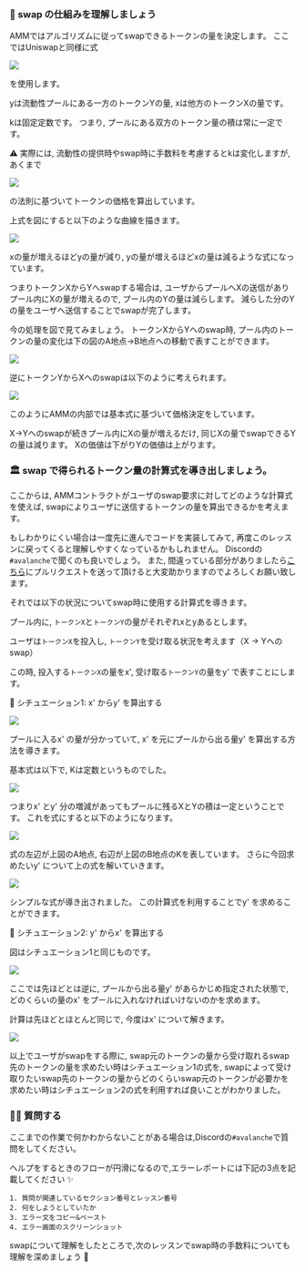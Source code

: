 ### 🐣 swap の仕組みを理解しましょう

AMMではアルゴリズムに従ってswapできるトークンの量を決定します。
ここではUniswapと同様に式

![](/public/images/AVAX-amm/section-2/2_1_5.png)

を使用します。

yは流動性プールにある一方のトークンYの量, xは他方のトークンXの量です。

kは固定定数です。
つまり, プールにある双方のトークン量の積は常に一定です。

⚠️ 実際には, 流動性の提供時やswap時に手数料を考慮するとkは変化しますが,
あくまで

![](/public/images/AVAX-amm/section-2/2_1_5.png)

の法則に基づいてトークンの価格を算出しています。

上式を図にすると以下のような曲線を描きます。

![](/public/images/AVAX-amm/section-2/2_1_1.png)

xの量が増えるほどyの量が減り, yの量が増えるほどxの量は減るような式になっています。

つまりトークンXからYへswapする場合は, ユーザからプールへXの送信がありプール内にXの量が増えるので,
プール内のYの量は減らします。
減らした分のYの量をユーザへ送信することでswapが完了します。

今の処理を図で見てみましょう。
トークンXからYへのswap時, プール内のトークンの量の変化は下の図のA地点->B地点への移動で表すことができます。

![](/public/images/AVAX-amm/section-2/2_1_2.png)

逆にトークンYからXへのswapは以下のように考えられます。

![](/public/images/AVAX-amm/section-2/2_1_3.png)

このようにAMMの内部では基本式に基づいて価格決定をしています。

X->Yへのswapが続きプール内にXの量が増えるだけ, 同じXの量でswapできるYの量は減ります。
Xの価値は下がりYの価値は上がります。

### 🏛️ swap で得られるトークン量の計算式を導き出しましょう。

ここからは, AMMコントラクトがユーザのswap要求に対してどのような計算式を使えば,
swapによりユーザに送信するトークンの量を算出できるかを考えます。

もしわかりにくい場合は一度先に進んでコードを実装してみて, 再度このレッスンに戻ってくると理解しやすくなっているかもしれません。
Discordの`#avalanche`で聞くのも良いでしょう。
また, 間違っている部分がありましたら[こちら](https://github.com/shiftbase-xyz/UNCHAIN-projects/issues)にプルリクエストを送って頂けると大変助かりますのでよろしくお願い致します。

それでは以下の状況についてswap時に使用する計算式を導きます。

プール内に, `トークンX`と`トークンY`の量がそれぞれxとyあるとします。

ユーザは`トークンX`を投入し, `トークンY`を受け取る状況を考えます（X -> Yへのswap）

この時, 投入する`トークンX`の量をx', 受け取る`トークンY`の量をy' で表すことにします。

🦕 シチュエーション1: x' からy' を算出する

![](/public/images/AVAX-amm/section-2/2_1_2.png)

プールに入るx' の量が分かっていて, x' を元にプールから出る量y' を算出する方法を導きます。

基本式は以下で, Kは定数というものでした。

![](/public/images/AVAX-amm/section-2/2_1_5.png)

つまりx' とy' 分の増減があってもプールに残るXとYの積は一定ということです。
これを式にすると以下のようになります。

![](/public/images/AVAX-amm/section-2/2_1_6.png)

式の左辺が上図のA地点, 右辺が上図のB地点のKを表しています。
さらに今回求めたいy' について上の式を解いていきます。

![](/public/images/AVAX-amm/section-2/2_1_7.png)

シンプルな式が導き出されました。
この計算式を利用することでy' を求めることができます。

🐬 シチュエーション2: y' からx' を算出する

図はシチュエーション1と同じものです。

![](/public/images/AVAX-amm/section-2/2_1_2.png)

ここでは先ほどとは逆に, プールから出る量y' があらかじめ指定された状態で, どのくらいの量のx' をプールに入れなければいけないのかを求めます。

計算は先ほどとほとんど同じで, 今度はx' について解きます。

![](/public/images/AVAX-amm/section-2/2_1_8.png)

以上でユーザがswapをする際に, swap元のトークンの量から受け取れるswap先のトークンの量を求めたい時はシチュエーション1の式を,
swapによって受け取りたいswap先のトークンの量からどのくらいswap元のトークンが必要かを求めたい時はシチュエーション2の式を利用すれば良いことがわかりました。

### 🙋‍♂️ 質問する

ここまでの作業で何かわからないことがある場合は,Discordの`#avalanche`で質問をしてください。

ヘルプをするときのフローが円滑になるので,エラーレポートには下記の3点を記載してください ✨

```
1. 質問が関連しているセクション番号とレッスン番号
2. 何をしようとしていたか
3. エラー文をコピー&ペースト
4. エラー画面のスクリーンショット
```

swapについて理解をしたところで,次のレッスンでswap時の手数料についても理解を深めましょう 🎉
